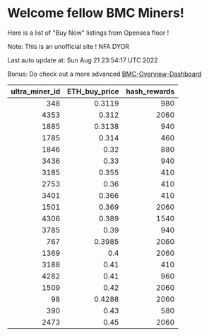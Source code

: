# Welcome fellow BMC Miners!
Here is a list of "Buy Now" listings from Opensea floor !

Note: This is an unofficial site ! NFA DYOR

Last auto update at: Sun Aug 21 23:54:17 UTC 2022

Bonus: Do check out a more advanced [BMC-Overview-Dashboard](https://dune.com/defifunk/BMC-Overview-Dashboard)


|   ultra_miner_id |   ETH_buy_price |   hash_rewards |
|-----------------:|----------------:|---------------:|
|              348 |          0.3119 |            980 |
|             4353 |          0.312  |           2060 |
|             1885 |          0.3138 |            940 |
|             1785 |          0.314  |            460 |
|             1846 |          0.32   |            880 |
|             3436 |          0.33   |            940 |
|             3185 |          0.355  |            410 |
|             2753 |          0.36   |            410 |
|             3401 |          0.366  |            410 |
|             1501 |          0.369  |           2060 |
|             4306 |          0.389  |           1540 |
|             3785 |          0.39   |            940 |
|              767 |          0.3985 |           2060 |
|             1369 |          0.4    |           2060 |
|             3188 |          0.41   |            410 |
|             4282 |          0.41   |            960 |
|             1509 |          0.42   |           2060 |
|               98 |          0.4288 |           2060 |
|              390 |          0.43   |            580 |
|             2473 |          0.45   |           2060 |